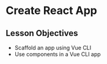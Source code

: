 # Create React App

## Lesson Objectives

* Scaffold an app using Vue CLI
* Use components in a Vue CLI app

